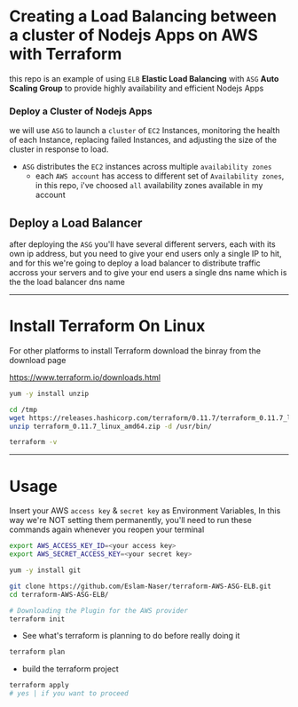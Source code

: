 # Creating a Load Balancing between a cluster of Nodejs Apps on AWS with Terraform

this repo is an example of using `ELB` **Elastic Load Balancing** with `ASG` **Auto Scaling Group** to provide highly availability and efficient Nodejs Apps



### Deploy a Cluster of Nodejs Apps

we will use `ASG` to launch a `cluster` of `EC2` Instances,  monitoring the health of each Instance, replacing failed Instances, and adjusting the size of the cluster in response to load.

* `ASG` distributes the `EC2` instances across multiple `availability zones` 
  * each `AWS account` has access to different set of `Availability zones`, in this repo, i've choosed `all` availability zones available in my account

## Deploy a Load Balancer

after deploying the `ASG` you'll have several different servers, each with its own ip address, but you need to give your end users only a single IP to hit, and for this we're going to deploy a load balancer to distribute traffic accross your servers and to give your end users a single dns name which is the the load balancer dns name

---



# Install Terraform On Linux

For other platforms to install Terraform download the binray from the download page

https://www.terraform.io/downloads.html

```bash
yum -y install unzip

cd /tmp
wget https://releases.hashicorp.com/terraform/0.11.7/terraform_0.11.7_linux_amd64.zip
unzip terraform_0.11.7_linux_amd64.zip -d /usr/bin/

terraform -v
```



---



# Usage

Insert your AWS `access key` & `secret key` as Environment Variables, In this way we're NOT setting them permanently, you'll need to run these commands again whenever you reopen your terminal

```bash
export AWS_ACCESS_KEY_ID=<your access key>
export AWS_SECRET_ACCESS_KEY=<your secret key>
```


```bash
yum -y install git
```



```bash
git clone https://github.com/Eslam-Naser/terraform-AWS-ASG-ELB.git
cd terraform-AWS-ASG-ELB/

# Downloading the Plugin for the AWS provider
terraform init
```



* See what's terraform is planning to do before really doing it

```bash
terraform plan
```



* build the terraform project

```bash
terraform apply
# yes | if you want to proceed
```


